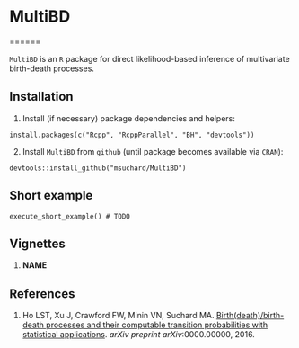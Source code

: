 # MultiBD
======

`MultiBD` is an `R` package for direct likelihood-based inference of multivariate birth-death processes. 

## Installation

1. Install (if necessary) package dependencies and helpers:
```{r}
install.packages(c("Rcpp", "RcppParallel", "BH", "devtools"))
```

2. Install `MultiBD` from `github` (until package becomes available via `CRAN`):
```{r}
devtools::install_github("msuchard/MultiBD")
```

## Short example

```{r}
execute_short_example() # TODO
```


## Vignettes

1. **NAME**

## References

1. Ho LST, Xu J, Crawford FW, Minin VN, Suchard MA.
[Birth(death)/birth-death processes and their computable transition probabilities with statistical applications](http://arxiv.org).
*arXiv preprint arXiv*:0000.00000, 2016.
